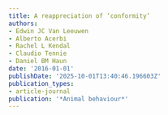 ```yaml
---
title: A reappreciation of ‘conformity’
authors:
- Edwin JC Van Leeuwen
- Alberto Acerbi
- Rachel L Kendal
- Claudio Tennie
- Daniel BM Haun
date: '2016-01-01'
publishDate: '2025-10-01T13:40:46.196603Z'
publication_types:
- article-journal
publication: '*Animal behaviour*'
---
```

